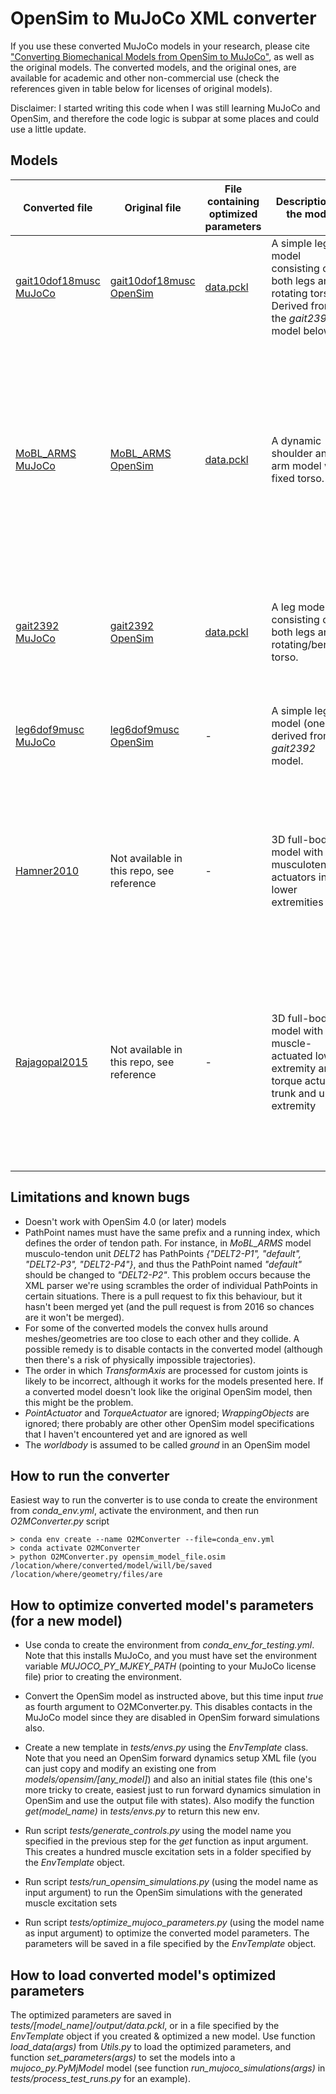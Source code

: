 # OpenSim to MuJoCo XML converter

If you use these converted MuJoCo models in your research, please cite ["Converting Biomechanical Models from OpenSim to MuJoCo"](https://arxiv.org/abs/2006.10618), as well as the original models. The converted models, and the original ones, are available for academic and other non-commercial use (check the references given in table below for licenses of original models).

Disclaimer: I started writing this code when I was still learning MuJoCo and OpenSim, and therefore the code logic is subpar at some places and could use a little update.


## Models

| Converted file | Original file | File containing optimized parameters | Description of the model | Reference |
|---|---|---|---|---|
| [gait10dof18musc MuJoCo](https://github.com/aikkala/O2MConverter/tree/master/models/converted/gait10dof18musc_converted) | [gait10dof18musc OpenSim](https://github.com/aikkala/O2MConverter/blob/master/models/opensim/Gait10dof18musc/gait10dof18musc.osim) | [data.pckl](https://github.com/aikkala/O2MConverter/blob/master/tests/gait10dof18musc/output/data.pckl) | A simple leg model consisting of both legs and rotating torso. Derived from the *gait2392* model below. | Distributed with OpenSim,  [OpenSim web page (download requires registration)](https://simtk.org/frs/download.php?file_id=4081) [GitHub](https://github.com/opensim-org/opensim-models/tree/master/Models/Gait10dof18musc)  |
| [MoBL_ARMS MuJoCo](https://github.com/aikkala/O2MConverter/tree/master/models/converted/MoBL_ARMS_model_for_mujoco_converted) | [MoBL_ARMS OpenSim](https://github.com/aikkala/O2MConverter/blob/master/models/opensim/MoBL_ARMS_OpenSim_tutorial_33/MoBL_ARMS_model_for_mujoco.osim) | [data.pckl](https://github.com/aikkala/O2MConverter/blob/master/tests/mobl_arms/output/data.pckl) | A dynamic shoulder and arm model with fixed torso. | [Project web page (download requires registration)](https://simtk.org/frs/?group_id=657). [*Benchmarking of Dynamic Simulation Predictions in Two Software Platforms Using an Upper Limb Musculoskeletal Model*, K. R. Saul, X. Hu, C. M. Goehler, M. E. Vidt, M. Daly, A. Velisar, W. M. Murray (2014)](https://pubmed.ncbi.nlm.nih.gov/24995410/) |
| [gait2392 MuJoCo](https://github.com/aikkala/O2MConverter/tree/master/models/converted/MoBL_ARMS_model_for_mujoco_converted) | [gait2392 OpenSim](https://github.com/aikkala/O2MConverter/blob/master/models/opensim/Gait2392_Simbody/gait2392_millard2012muscle.osim) | [data.pckl](https://github.com/aikkala/O2MConverter/blob/master/tests/gait2392/output/data.pckl) | A leg model consisting of both legs and a rotating/bending torso. | Distributed with OpenSim, [OpenSim web page (download requires registration)](https://simtk.org/frs/download.php?file_id=4081) [GitHub](https://github.com/opensim-org/opensim-models/tree/master/Models/Gait2392_Simbody) |
| [leg6dof9musc MuJoCo](https://github.com/aikkala/O2MConverter/tree/master/models/converted/leg6dof9musc_converted) | [leg6dof9musc OpenSim](https://github.com/aikkala/O2MConverter/blob/master/models/opensim/Leg6Dof9Musc/leg6dof9musc.osim) | - | A simple leg model (one leg), derived from *gait2392* model. | Distributed with OpenSim, [OpenSim web page (download requires registration)](https://simtk.org/frs/download.php?file_id=4081) [GitHub](https://github.com/opensim-org/opensim-models/tree/master/Models/Leg6Dof9Musc) |
| [Hamner2010](https://github.com/aikkala/O2MConverter/tree/master/models/converted/FullBodyModel_SimpleArms_Hamner2010_Markers_v2_0_converted) | Not available in this repo, see reference | - | 3D full-body model with 92 musculotendon actuators in lower extremities | [Project web page (download requires registration)](https://simtk.org/projects/runningsim). [*Muscle contributions to propulsion and support during running*, S.R. Hamner, A. Seth, S.L. Delp (2010)](https://pubmed.ncbi.nlm.nih.gov/20691972/)|
| [Rajagopal2015](https://github.com/aikkala/O2MConverter/tree/master/models/converted/Rajagopal2015_converted) | Not available in this repo, see reference | - | 3D full-body model with a muscle-actuated lower extremity and torque actuated trunk and upper extremity | [Project web page (download requires registration)](https://simtk.org/projects/full_body). [*Full-Body Musculoskeletal Model for Muscle-Driven Simulation of Human Gait*, A. Rajagopal, C. L. Dembia, M. S. DeMers, D. D. Delp, J. L. Hicks, S. L. Delp (2016)](https://pubmed.ncbi.nlm.nih.gov/20691972/)|


## Limitations and known bugs

- Doesn't work with OpenSim 4.0 (or later) models
- PathPoint names must have the same prefix and a running index, which defines the order of tendon path. For instance, in *MoBL_ARMS* model musculo-tendon unit *DELT2* has PathPoints *{"DELT2-P1", "default", "DELT2-P3", "DELT2-P4"}*, and thus the PathPoint named _"default"_ should be changed to _"DELT2-P2"_. This problem occurs because the XML parser we're using scrambles the order of individual PathPoints in certain situations. There is a pull request to fix this behaviour, but it hasn't been merged yet (and the pull request is from 2016 so chances are it won't be merged).
- For some of the converted models the convex hulls around meshes/geometries are too close to each other and they collide. A possible remedy is to disable contacts in the converted model (although then there's a risk of physically impossible trajectories).
- The order in which *TransformAxis* are processed for custom joints is likely to be incorrect, although it works for the models presented here. If a converted model doesn't look like the original OpenSim model, then this might be the problem.
- *PointActuator* and *TorqueActuator* are ignored; *WrappingObjects* are ignored; there probably are other other OpenSim model specifications that I haven't encountered yet and are ignored as well
- The *worldbody* is assumed to be called *ground* in an OpenSim model

## How to run the converter

Easiest way to run the converter is to use conda to create the environment from *conda_env.yml*, activate the environment, and then run *O2MConverter.py* script

```
> conda env create --name O2MConverter --file=conda_env.yml
> conda activate O2MConverter
> python O2MConverter.py opensim_model_file.osim /location/where/converted/model/will/be/saved /location/where/geometry/files/are
```

## How to optimize converted model's parameters (for a new model)

- Use conda to create the environment from *conda_env_for_testing.yml*. Note that this installs MuJoCo, and you must have set the environment variable *MUJOCO_PY_MJKEY_PATH* (pointing to your MuJoCo license file) prior to creating the environment.

- Convert the OpenSim model as instructed above, but this time input *true* as fourth argument to O2MConverter.py. This disables contacts in the MuJoCo model since they are disabled in OpenSim forward simulations also.

- Create a new template in *tests/envs.py* using the *EnvTemplate* class. Note that you need an OpenSim forward dynamics setup XML file (you can just copy and modify an existing one from *models/opensim/[any_model]*) and also an initial states file (this one's more tricky to create, easiest just to run forward dynamics simulation in OpenSim and use the output file with states). Also modify the function *get(model_name)* in *tests/envs.py* to return this new env.

- Run script *tests/generate_controls.py* using the model name you specified in the previous step for the *get* function as input argument. This creates a hundred muscle excitation sets in a folder specified by the *EnvTemplate* object.

- Run script *tests/run_opensim_simulations.py* (using the model name as input argument) to run the OpenSim simulations with the generated muscle excitation sets

- Run script *tests/optimize_mujoco_parameters.py* (using the model name as input argument) to optimize the converted model parameters. The parameters will be saved in a file specified by the *EnvTemplate* object.

## How to load converted model's optimized parameters

The optimized parameters are saved in *tests/[model_name]/output/data.pckl*, or in a file specified by the *EnvTemplate* object if you created & optimized a new model. Use function *load_data(args)* from *Utils.py* to load the optimized parameters, and function *set_parameters(args)* to set the models into a *mujoco_py.PyMjModel* model (see function *run_mujoco_simulations(args)* in *tests/process_test_runs.py* for an example). 

